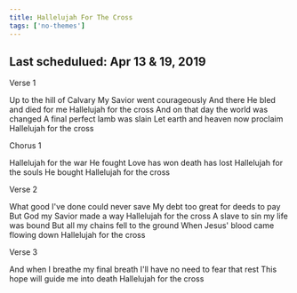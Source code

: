 ```yaml
---
title: Hallelujah For The Cross
tags: ['no-themes']
---
```


## Last schedulued: Apr 13 & 19, 2019          

Verse 1

Up to the hill of Calvary
My Savior went courageously
And there He bled and died for me
Hallelujah for the cross
And on that day the world was changed
A final perfect lamb was slain
Let earth and heaven now proclaim
Hallelujah for the cross

Chorus 1

Hallelujah for the war He fought
Love has won death has lost
Hallelujah for the souls He bought
Hallelujah for the cross

Verse 2

What good I've done could never save
My debt too great for deeds to pay
But God my Savior made a way
Hallelujah for the cross
A slave to sin my life was bound
But all my chains fell to the ground
When Jesus' blood came flowing down
Hallelujah for the cross

Verse 3

And when I breathe my final breath
I'll have no need to fear that rest
This hope will guide me into death
Hallelujah for the cross
